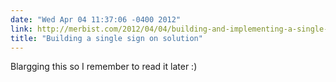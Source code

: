 ```yaml
---
date: "Wed Apr 04 11:37:06 -0400 2012"
link: http://merbist.com/2012/04/04/building-and-implementing-a-single-sign-on-solution/
title: "Building a single sign on solution"
---
```


Blargging this so I remember to read it later :)
